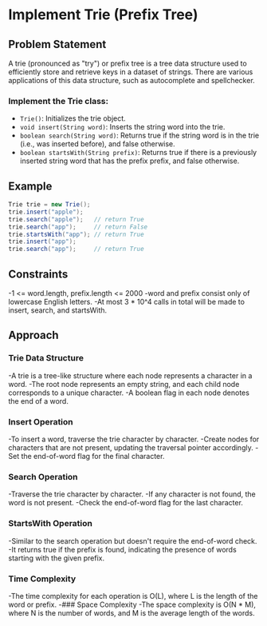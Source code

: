 # Implement Trie (Prefix Tree)

## Problem Statement

A trie (pronounced as "try") or prefix tree is a tree data structure used to efficiently store and retrieve keys in a dataset of strings. There are various applications of this data structure, such as autocomplete and spellchecker.

### Implement the Trie class:

- `Trie()`: Initializes the trie object.
- `void insert(String word)`: Inserts the string word into the trie.
- `boolean search(String word)`: Returns true if the string word is in the trie (i.e., was inserted before), and false otherwise.
- `boolean startsWith(String prefix)`: Returns true if there is a previously inserted string word that has the prefix prefix, and false otherwise.

## Example

```java
Trie trie = new Trie();
trie.insert("apple");
trie.search("apple");   // return True
trie.search("app");     // return False
trie.startsWith("app"); // return True
trie.insert("app");
trie.search("app");     // return True
```

## Constraints

-1 <= word.length, prefix.length <= 2000
-word and prefix consist only of lowercase English letters.
-At most 3 * 10^4 calls in total will be made to insert, search, and startsWith.

## Approach

### Trie Data Structure
-A trie is a tree-like structure where each node represents a character in a word.
-The root node represents an empty string, and each child node corresponds to a unique character.
-A boolean flag in each node denotes the end of a word.
### Insert Operation
-To insert a word, traverse the trie character by character.
-Create nodes for characters that are not present, updating the traversal pointer accordingly.
-Set the end-of-word flag for the final character.
### Search Operation
-Traverse the trie character by character.
-If any character is not found, the word is not present.
-Check the end-of-word flag for the last character.
### StartsWith Operation
-Similar to the search operation but doesn't require the end-of-word check.
-It returns true if the prefix is found, indicating the presence of words starting with the given prefix.
### Time Complexity
-The time complexity for each operation is O(L), where L is the length of the word or prefix.
-### Space Complexity
-The space complexity is O(N * M), where N is the number of words, and M is the average length of the words.
